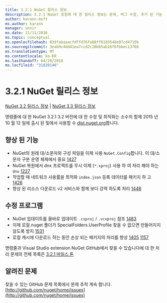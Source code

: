 ```yaml
---
title: 3.2.1 NuGet 릴리스 정보
description: 3.2.1 NuGet 포함에 대 한 릴리스 정보는 문제, 버그 수정, 추가 된 기능 및 Dcr 알려져 있습니다.
author: karann-msft
ms.author: karann
manager: unnir
ms.date: 11/11/2016
ms.topic: conceptual
ms.openlocfilehash: 039fabaaacfdffd76fa88ff8183548e97cd4719b
ms.sourcegitcommit: 3eab9c4dd41ea7ccd2c28bb5ab16f6fbbec13708
ms.translationtype: MT
ms.contentlocale: ko-KR
ms.lasthandoff: 04/26/2018
ms.locfileid: "31820146"
---
```

# <a name="nuget-321-release-notes"></a>3.2.1 NuGet 릴리스 정보

[NuGet 3.2 릴리스 정보](../release-notes/nuget-3.2.md) | [NuGet 3.3 릴리스 정보](../release-notes/nuget-3.3.md)

명령줄에 대 한 NuGet 3.2.1 3.2 버전에 대 한 수정 및 최적화는 소수의 함께 2015 년 10 월 12 일에 출시 된 및에서 사용할 수 [dist.nuget.org](http://dist.nuget.org/index.html)합니다.

## <a name="improvements"></a>향상 된 기능

* NuGet의 원래 대/소문자와 구성 파일을 이제 사용 `NuGet.Config`합니다.  이 대/소문자 구분 운영 체제에서 중요 [1427](https://github.com/NuGet/Home/issues/1427)
* NuGet 복원에서 dnx 프로젝트를 무시 이제 (`*.xproj`) 사용 하 여 처리 해야 하는 `dnu` [1227](https://github.com/NuGet/Home/issues/1227)
* 작업할 때 네트워크 사용률을 최적화 `index.json` 등록 데이터를 패키지 하 고 [1426](https://github.com/NuGet/Home/issues/1426)
* 향상 된 리소스 다운로드 v2 서비스와 함께 보다 강력 하도록 처리 [1448](https://github.com/NuGet/Home/issues/1448)

## <a name="fixes"></a>수정 프로그램

* NuGet 업데이트를 올바로 업데이트 `.csproj` / `.vcxproj` 참조 [1483](https://github.com/NuGet/Home/issues/1483)
* 이제 로컬.nuget 폴더가 SpecialFolders.UserProfile 찾을 수 없으면 만들어지지 않도록 방지 [1531](https://github.com/NuGet/Home/issues/1531)
* 로컬 캐시에 다운로드 하는 동안 손상 되는 패키지의 처리를 향상 [1405](https://github.com/NuGet/Home/issues/1405) [1157](https://github.com/NuGet/Home/issues/1157)

명령줄과 Visual Studio extension NuGet GitHub에서 찾을 수 있습니다에 대 한 처리 문제의 전체 목록은 [3.2.1 마일스 톤](https://github.com/NuGet/Home/issues?q=milestone%3A3.2.1+is%3Aclosed)

## <a name="known-issues"></a>알려진 문제

찾을 수 있는 GitHub 문제 목록에서 문제 추적 계속 합니다. [http://github.com/nuget/home/issues](http://github.com/nuget/home/issues)
